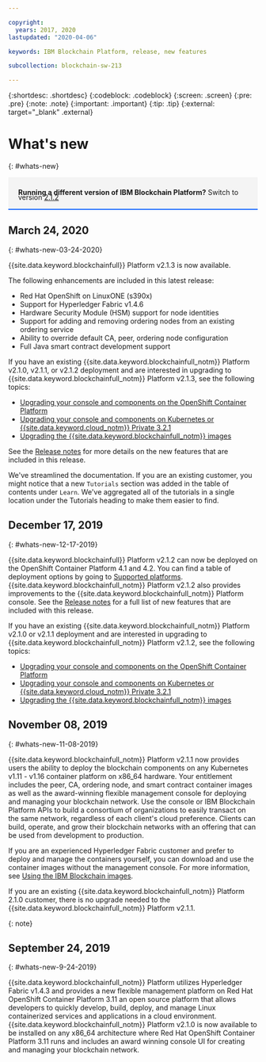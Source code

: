 ```yaml
---

copyright:
  years: 2017, 2020
lastupdated: "2020-04-06"

keywords: IBM Blockchain Platform, release, new features

subcollection: blockchain-sw-213

---
```


{:shortdesc: .shortdesc}
{:codeblock: .codeblock}
{:screen: .screen}
{:pre: .pre}
{:note: .note}
{:important: .important}
{:tip: .tip}
{:external: target="_blank" .external}

# What's new
{: #whats-new}

<div style="background-color: #f4f4f4; padding-left: 20px; border-bottom: 2px solid #0f62fe; padding-top: 12px; padding-bottom: 4px; margin-bottom: 16px;">
  <p style="line-height: 10px;">
    <strong>Running a different version of IBM Blockchain Platform?</strong> Switch to version
    <a href="https://cloud.ibm.com/docs/blockchain-sw?topic=blockchain-sw-whats-new">2.1.2</a>
    </p>
</div>


## March 24, 2020
{: #whats-new-03-24-2020}


{{site.data.keyword.blockchainfull}} Platform v2.1.3 is now available.


The following enhancements are included in this latest release: 
- Red Hat OpenShift on LinuxONE (s390x)
- Support for Hyperledger Fabric v1.4.6
- Hardware Security Module (HSM) support for node identities
- Support for adding and removing ordering nodes from an existing ordering service
- Ability to override default CA, peer, ordering node configuration
- Full Java smart contract development support


If you have an existing {{site.data.keyword.blockchainfull_notm}} Platform v2.1.0, v2.1.1, or v2.1.2 deployment and are interested in upgrading to {{site.data.keyword.blockchainfull_notm}} Platform v2.1.3, see the following topics:
- [Upgrading your console and components on the OpenShift Container Platform](/docs/blockchain-sw-213?topic=blockchain-sw-213-upgrade-ocp)
- [Upgrading your console and components on Kubernetes or {{site.data.keyword.cloud_notm}} Private 3.2.1](/docs/blockchain-sw-213?topic=blockchain-sw-213-upgrade-k8)
- [Upgrading the {{site.data.keyword.blockchainfull_notm}} images](/docs/blockchain-sw-213?topic=blockchain-sw-213-blockchain-images#blockchain-images-upgrade)


See the [Release notes](/docs/blockchain-sw-213?topic=blockchain-sw-213-release-notes-saas-20#03-24-2020) for more details on the new features that are included in this release.

We've streamlined the documentation. If you are an existing customer, you might notice that a new `Tutorials` section was added in the table of contents under `Learn`. We've aggregated all of the tutorials in a single location under the Tutorials heading to make them easier to find.



## December 17, 2019
{: #whats-new-12-17-2019}

{{site.data.keyword.blockchainfull}} Platform v2.1.2 can now be deployed on the OpenShift Container Platform 4.1 and 4.2. You can find a table of deployment options by going to [Supported platforms](/docs/blockchain-sw-213?topic=blockchain-sw-213-console-ocp-about#console-ocp-about-prerequisites). {{site.data.keyword.blockchainfull_notm}} Platform v2.1.2 also provides improvements to the {{site.data.keyword.blockchainfull_notm}} Platform console. See the [Release notes](/docs/blockchain-sw-213?topic=blockchain-sw-213-release-notes-saas-20#12-17-2019) for a full list of new features that are included with this release.

If you have an existing {{site.data.keyword.blockchainfull_notm}} Platform v2.1.0 or v2.1.1 deployment and are interested in upgrading to {{site.data.keyword.blockchainfull_notm}} Platform v2.1.2, see the following topics:
- [Upgrading your console and components on the OpenShift Container Platform](/docs/blockchain-sw-213?topic=blockchain-sw-213-upgrade-ocp)
- [Upgrading your console and components on Kubernetes or {{site.data.keyword.cloud_notm}} Private 3.2.1](/docs/blockchain-sw-213?topic=blockchain-sw-213-upgrade-k8)
- [Upgrading the {{site.data.keyword.blockchainfull_notm}} images](/docs/blockchain-sw-213?topic=blockchain-sw-213-blockchain-images#blockchain-images-upgrade)


## November 08, 2019
{: #whats-new-11-08-2019}


{{site.data.keyword.blockchainfull_notm}} Platform v2.1.1 now provides users the ability to deploy the blockchain components on any Kubernetes v1.11 - v1.16 container platform on x86_64 hardware. Your entitlement includes the peer, CA, ordering node, and smart contract container images as well as the award-winning flexible management console for deploying and managing your blockchain network. Use the console or IBM Blockchain Platform APIs to build a consortium of organizations to easily transact on the same network, regardless of each client's cloud preference. Clients can build, operate, and grow their blockchain networks with an offering that can be used from development to production.

If you are an experienced Hyperledger Fabric customer and prefer to deploy and manage the containers yourself, you can download and use the container images without the management console. For more information, see [Using the IBM Blockchain images](/docs/blockchain-sw-213?topic=blockchain-sw-213-blockchain-images).

If you are an existing {{site.data.keyword.blockchainfull_notm}} Platform 2.1.0 customer, there is no upgrade needed to the {{site.data.keyword.blockchainfull_notm}} Platform v2.1.1.

{: note}


## September 24, 2019
{: #whats-new-9-24-2019}

{{site.data.keyword.blockchainfull_notm}} Platform utilizes Hyperledger Fabric v1.4.3 and provides a new flexible management platform on Red Hat OpenShift Container Platform 3.11 an open source platform that allows developers to quickly develop, build, deploy, and manage Linux containerized services and applications in a cloud environment. {{site.data.keyword.blockchainfull_notm}} Platform v2.1.0 is now available to be installed on any x86_64 architecture where Red Hat OpenShift Container Platform 3.11 runs and includes an award winning console UI for creating and managing your blockchain network.
